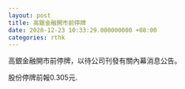 ```yaml
---
layout: post
title: 高銀金融開市前停牌
date: 2020-12-23 10:33:29.000000000 +08:00
categories: rthk
---
```


高銀金融開市前停牌，以待公司刊發有關內幕消息公告。

股份停牌前報0.305元.

